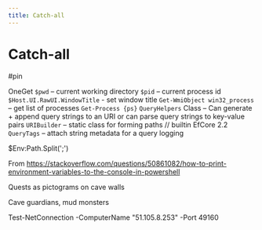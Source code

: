 ```yaml
---
title: Catch-all
---
```


# Catch-all

#pin

OneGet
`$pwd` – current working directory
`$pid` – current process id
`$Host.UI.RawUI.WindowTitle` - set window title
`Get-WmiObject win32_process` – get list of processes
`Get-Process {ps}`
`QueryHelpers` Class  – Can generate + append query strings to an URI or can parse query strings to key-value pairs
`URIBuilder` – static class for forming paths // builtin
EfCore 2.2 `QueryTags` – attach string metadata for a query logging

$Env:Path.Split(';')

From <https://stackoverflow.com/questions/50861082/how-to-print-environment-variables-to-the-console-in-powershell> 

Quests as pictograms on cave walls

Cave guardians, mud monsters



Test-NetConnection -ComputerName "51.105.8.253" -Port 49160



